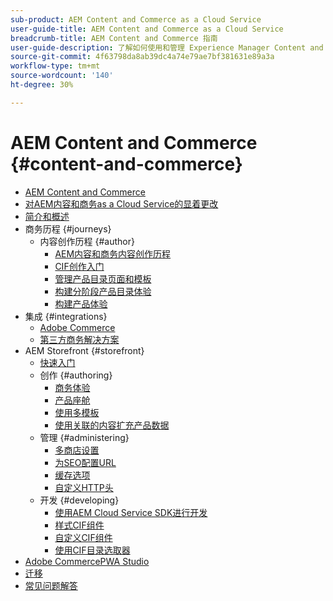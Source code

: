 ```yaml
---
sub-product: AEM Content and Commerce as a Cloud Service
user-guide-title: AEM Content and Commerce as a Cloud Service
breadcrumb-title: AEM Content and Commerce 指南
user-guide-description: 了解如何使用和管理 Experience Manager Content and Commerce as a Cloud Service。
source-git-commit: 4f63798da8ab39dc4a74e79ae7bf381631e89a3a
workflow-type: tm+mt
source-wordcount: '140'
ht-degree: 30%

---
```



# AEM Content and Commerce {#content-and-commerce}

+ [AEM Content and Commerce](/help/commerce-cloud/home.md)
+ [对AEM内容和商务as a Cloud Service的显着更改](changes.md)
+ [简介和概述](introduction.md)
+ 商务历程 {#journeys}
   + 内容创作历程 {#author}
      + [AEM内容和商务内容创作历程](/help/commerce-cloud/commerce-journeys/aem-commerce-content-author/overview.md)
      + [CIF创作入门](/help/commerce-cloud/commerce-journeys/aem-commerce-content-author/getting-started.md)
      + [管理产品目录页面和模板](/help/commerce-cloud/commerce-journeys/aem-commerce-content-author/catalog-templates.md)
      + [构建分阶段产品目录体验](/help/commerce-cloud/commerce-journeys/aem-commerce-content-author/staged-catalog.md)
      + [构建产品体验](/help/commerce-cloud/commerce-journeys/aem-commerce-content-author/product-experience-management.md)
+ 集成 {#integrations}
   + [Adobe Commerce](integrating/magento.md)
   + [第三方商务解决方案](integrating/third-party.md)
+ AEM Storefront {#storefront}
   + [快速入门](getting-started.md)
   + 创作 {#authoring}
      + [商务体验](authoring/authoring-commerce-experiences.md)
      + [产品座舱](authoring/product-cockpit.md)
      + [使用多模板](authoring/multi-template-usage.md)
      + [使用关联的内容扩充产品数据](authoring/enrich-product-associated-content.md)
   + 管理 {#administering}
      + [多商店设置](configuring/multi-store-setup.md)
      + [为SEO配置URL](configuring/advanced-url-configuration.md)
      + [缓存选项](configuring/caching.md)
      + [自定义HTTP头](/help/commerce-cloud/configuring/custom-http-headers.md)
   + 开发 {#developing}
      + [使用AEM Cloud Service SDK进行开发](develop.md)
      + [样式CIF组件](customizing/style-cif-component.md)
      + [自定义CIF组件](customizing/customize-cif-components.md)
      + [使用CIF目录选取器](customizing/use-cif-pickers.md)
+ [Adobe CommercePWA Studio](/help/commerce-cloud/pwa-studio/getting-started.md)
+ [迁移](migration.md)
+ [常见问题解答](faq.md)
